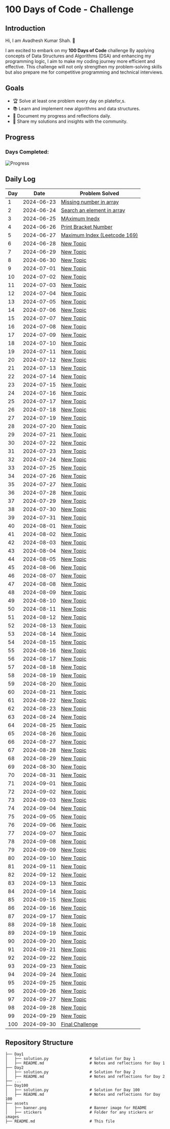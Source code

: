 # 100 Days of Code - Challenge


## Introduction
Hi, I am Avadhesh Kumar Shah. 🚀

I am excited to embark on my **100 Days of Code** challenge By applying concepts of Data Structures and Algorithms (DSA) and enhancing my programming logic, I aim to make my coding journey more efficient and effective. This challenge will not only strengthen my problem-solving skills but also prepare me for competitive programming and technical interviews.

## Goals
- 🏆 Solve at least one problem every day on platefor,s.
- 📚 Learn and implement new algorithms and data structures.
- 📝 Document my progress and reflections daily.
- 💬 Share my solutions and insights with the community.
## Progress

### Days Completed: 
![Progress](https://progress-bar.dev/25?scale=100&title=Completed%20Days&width=500&color=babaca&suffix=%20/%20100)

## Daily Log

| Day | Date       | Problem Solved                |
|-----|------------|------------------------------|
| 1   | 2024-06-23 | [Missing number in array ](Day01/README.md) |
| 2   | 2024-06-24 | [Search an element in array](Day02/README.md) |
| 3   | 2024-06-25 | [MAximum Inedx](Day03/README.md) |
| 4   | 2024-06-26 | [Print Bracket Number](Day04/README.md) |
| 5   | 2024-06-27 | [Maximum Index (Leetcode 169)](Day05/README.md) |
| 6   | 2024-06-28 | [New Topic](Day06/README.md) |
| 7   | 2024-06-29 | [New Topic](Day07/README.md) |
| 8   | 2024-06-30 | [New Topic](Day08/README.md) |
| 9   | 2024-07-01 | [New Topic](Day09/README.md) |
| 10  | 2024-07-02 | [New Topic](Day10/README.md) |
| 11  | 2024-07-03 | [New Topic](Day11/README.md) |
| 12  | 2024-07-04 | [New Topic](Day12/README.md) |
| 13  | 2024-07-05 | [New Topic](Day13/README.md) |
| 14  | 2024-07-06 | [New Topic](Day14/README.md) |
| 15  | 2024-07-07 | [New Topic](Day15/README.md) |
| 16  | 2024-07-08 | [New Topic](Day16/README.md) |
| 17  | 2024-07-09 | [New Topic](Day17/README.md) |
| 18  | 2024-07-10 | [New Topic](Day18/README.md) |
| 19  | 2024-07-11 | [New Topic](Day19/README.md) |
| 20  | 2024-07-12 | [New Topic](Day20/README.md) |
| 21  | 2024-07-13 | [New Topic](Day21/README.md) |
| 22  | 2024-07-14 | [New Topic](Day22/README.md) |
| 23  | 2024-07-15 | [New Topic](Day23/README.md) |
| 24  | 2024-07-16 | [New Topic](Day24/README.md) |
| 25  | 2024-07-17 | [New Topic](Day25/README.md) |
| 26  | 2024-07-18 | [New Topic](Day26/README.md) |
| 27  | 2024-07-19 | [New Topic](Day27/README.md) |
| 28  | 2024-07-20 | [New Topic](Day28/README.md) |
| 29  | 2024-07-21 | [New Topic](Day29/README.md) |
| 30  | 2024-07-22 | [New Topic](Day30/README.md) |
| 31  | 2024-07-23 | [New Topic](Day31/README.md) |
| 32  | 2024-07-24 | [New Topic](Day32/README.md) |
| 33  | 2024-07-25 | [New Topic](Day33/README.md) |
| 34  | 2024-07-26 | [New Topic](Day34/README.md) |
| 35  | 2024-07-27 | [New Topic](Day35/README.md) |
| 36  | 2024-07-28 | [New Topic](Day36/README.md) |
| 37  | 2024-07-29 | [New Topic](Day37/README.md) |
| 38  | 2024-07-30 | [New Topic](Day38/README.md) |
| 39  | 2024-07-31 | [New Topic](Day39/README.md) |
| 40  | 2024-08-01 | [New Topic](Day40/README.md) |
| 41  | 2024-08-02 | [New Topic](Day41/README.md) |
| 42  | 2024-08-03 | [New Topic](Day42/README.md) |
| 43  | 2024-08-04 | [New Topic](Day43/README.md) |
| 44  | 2024-08-05 | [New Topic](Day44/README.md) |
| 45  | 2024-08-06 | [New Topic](Day45/README.md) |
| 46  | 2024-08-07 | [New Topic](Day46/README.md) |
| 47  | 2024-08-08 | [New Topic](Day47/README.md) |
| 48  | 2024-08-09 | [New Topic](Day48/README.md) |
| 49  | 2024-08-10 | [New Topic](Day49/README.md) |
| 50  | 2024-08-11 | [New Topic](Day50/README.md) |
| 51  | 2024-08-12 | [New Topic](Day51/README.md) |
| 52  | 2024-08-13 | [New Topic](Day52/README.md) |
| 53  | 2024-08-14 | [New Topic](Day53/README.md) |
| 54  | 2024-08-15 | [New Topic](Day54/README.md) |
| 55  | 2024-08-16 | [New Topic](Day55/README.md) |
| 56  | 2024-08-17 | [New Topic](Day56/README.md) |
| 57  | 2024-08-18 | [New Topic](Day57/README.md) |
| 58  | 2024-08-19 | [New Topic](Day58/README.md) |
| 59  | 2024-08-20 | [New Topic](Day59/README.md) |
| 60  | 2024-08-21 | [New Topic](Day60/README.md) |
| 61  | 2024-08-22 | [New Topic](Day61/README.md) |
| 62  | 2024-08-23 | [New Topic](Day62/README.md) |
| 63  | 2024-08-24 | [New Topic](Day63/README.md) |
| 64  | 2024-08-25 | [New Topic](Day64/README.md) |
| 65  | 2024-08-26 | [New Topic](Day65/README.md) |
| 66  | 2024-08-27 | [New Topic](Day66/README.md) |
| 67  | 2024-08-28 | [New Topic](Day67/README.md) |
| 68  | 2024-08-29 | [New Topic](Day68/README.md) |
| 69  | 2024-08-30 | [New Topic](Day69/README.md) |
| 70  | 2024-08-31 | [New Topic](Day70/README.md) |
| 71  | 2024-09-01 | [New Topic](Day71/README.md) |
| 72  | 2024-09-02 | [New Topic](Day72/README.md) |
| 73  | 2024-09-03 | [New Topic](Day73/README.md) |
| 74  | 2024-09-04 | [New Topic](Day74/README.md) |
| 75  | 2024-09-05 | [New Topic](Day75/README.md) |
| 76  | 2024-09-06 | [New Topic](Day76/README.md) |
| 77  | 2024-09-07 | [New Topic](Day77/README.md) |
| 78  | 2024-09-08 | [New Topic](Day78/README.md) |
| 79  | 2024-09-09 | [New Topic](Day79/README.md) |
| 80  | 2024-09-10 | [New Topic](Day80/README.md) |
| 81  | 2024-09-11 | [New Topic](Day81/README.md) |
| 82  | 2024-09-12 | [New Topic](Day82/README.md) |
| 83  | 2024-09-13 | [New Topic](Day83/README.md) |
| 84  | 2024-09-14 | [New Topic](Day84/README.md) |
| 85  | 2024-09-15 | [New Topic](Day85/README.md) |
| 86  | 2024-09-16 | [New Topic](Day86/README.md) |
| 87  | 2024-09-17 | [New Topic](Day87/README.md) |
| 88  | 2024-09-18 | [New Topic](Day88/README.md) |
| 89  | 2024-09-19 | [New Topic](Day89/README.md) |
| 90  | 2024-09-20 | [New Topic](Day90/README.md) |
| 91  | 2024-09-21 | [New Topic](Day91/README.md) |
| 92  | 2024-09-22 | [New Topic](Day92/README.md) |
| 93  | 2024-09-23 | [New Topic](Day93/README.md) |
| 94  | 2024-09-24 | [New Topic](Day94/README.md) |
| 95  | 2024-09-25 | [New Topic](Day95/README.md) |
| 96  | 2024-09-26 | [New Topic](Day96/README.md) |
| 97  | 2024-09-27 | [New Topic](Day97/README.md) |
| 98  | 2024-09-28 | [New Topic](Day98/README.md) |
| 99  | 2024-09-29 | [New Topic](Day99/README.md) |
| 100 | 2024-09-30 | [Final Challenge](Day100/README.md) |

## Repository Structure

```plaintext
├── Day1
│   ├── solution.py                  # Solution for Day 1
│   ├── README.md                    # Notes and reflections for Day 1
├── Day2
│   ├── solution.py                  # Solution for Day 2
│   ├── README.md                    # Notes and reflections for Day 2
├── ...
├── Day100
│   ├── solution.py                  # Solution for Day 100
│   ├── README.md                    # Notes and reflections for Day 100
├── assets
│   ├── banner.png                   # Banner image for README
│   ├── stickers                     # Folder for any stickers or images
├── README.md                        # This file

